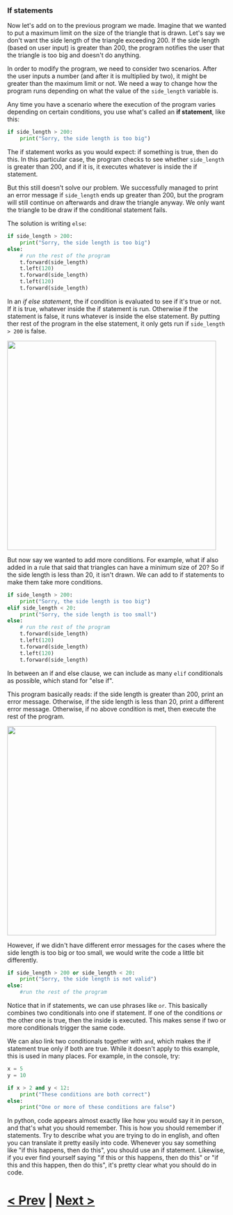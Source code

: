 ### If statements

Now let's add on to the previous program we made. Imagine that we wanted to put a maximum limit on the size of the triangle that is drawn. Let's say we don't want the side length of the triangle exceeding 200. If the side length (based on user input) is greater than 200, the program notifies the user that the triangle is too big and doesn't do anything.

In order to modify the program, we need to consider two scenarios. After the user inputs a number (and after it is multiplied by two), it might be greater than the maximum limit or not. We need a way to change how the program runs depending on what the value of the `side_length` variable is.

Any time you have a scenario where the execution of the program varies depending on certain conditions, you use what's called an **if statement**, like this:

```python
if side_length > 200:
    print("Sorry, the side length is too big")
```

The if statement works as you would expect: if something is true, then do this. In this particular case, the program checks to see whether `side_length` is greater than 200, and if it is, it executes whatever is inside the if statement.

But this still doesn't solve our problem. We successfully managed to print an error message if `side_length` ends up greater than 200, but the program will still continue on afterwards and draw the triangle anyway. We only want the triangle to be draw if the conditional statement fails.

The solution is writing `else`:

```python
if side_length > 200:
    print("Sorry, the side length is too big")
else:
    # run the rest of the program
    t.forward(side_length)
    t.left(120)
    t.forward(side_length)
    t.left(120)
    t.forward(side_length)
```

In an *if else statement*, the if condition is evaluated to see if it's true or not. If it is true, whatever inside the if statement is run. Otherwise if the statement is false, it runs whatever is inside the else statement. By putting ther rest of the program in the else statement, it only gets run if `side_length > 200` is false. 

<img src="https://github.com/Kevun1/hillsHacksWorkshop/blob/master/images/ifelse.PNG" width="480">

But now say we wanted to add more conditions. For example, what if also added in a rule that said that triangles can have a minimum size of 20? So if the side length is less than 20, it isn't drawn. We can add to if statements to make them take more conditions. 

```python
if side_length > 200:
    print("Sorry, the side length is too big")
elif side_length < 20:
    print("Sorry, the side length is too small")
else:
    # run the rest of the program
    t.forward(side_length)
    t.left(120)
    t.forward(side_length)
    t.left(120)
    t.forward(side_length)
```

In between an if and else clause, we can include as many `elif` conditionals as possible, which stand for "else if". 

This program basically reads: if the side length is greater than 200, print an error message. Otherwise, if the side length is less than 20, print a different error message. Otherwise, if no above condition is met, then execute the rest of the program.

<img src="https://github.com/Kevun1/hillsHacksWorkshop/blob/master/images/ifelif.PNG" width="480">

However, if we didn't have different error messages for the cases where the side length is too big or too small, we would write the code a little bit differently.

```python
if side_length > 200 or side_length < 20:
    print("Sorry, the side length is not valid")
else:
    #run the rest of the program
```

Notice that in if statements, we can use phrases like `or`. This basically combines two conditionals into one if statement. If one of the conditions *or* the other one is true, then the inside is executed. This makes sense if two or more conditionals trigger the same code. 

We can also link two conditionals together with `and`, which makes the if statement true only if both are true. While it doesn't apply to this example, this is used in many places. For example, in the console, try:

```python
x = 5
y = 10

if x > 2 and y < 12:
    print("These conditions are both correct")
else:
    print("One or more of these conditions are false")
```

In python, code appears almost exactly like how you would say it in person, and that's what you should remember. This is how you should remember if statements. Try to describe what you are trying to do in english, and often you can translate it pretty easily into code. Whenever you say something like "if this happens, then do this", you should use an if statement. Likewise, if you ever find yourself saying "if this or this happens, then do this" or "if this and this happen, then do this", it's pretty clear what you should do in code.

# [< Prev](https://github.com/Kevun1/hillsHacksWorkshop/blob/master/pages/example1.md) | [Next >](https://github.com/Kevun1/hillsHacksWorkshop/blob/master/pages/example2.md)
